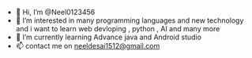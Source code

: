 - 👋 Hi, I’m @Neel0123456
- 👀 I’m interested in many programming languages and new technology and i want to learn web devloping , python , AI and many more
- 🌱 I’m currently learning Advance java and Android studio
- 📫 contact me on neeldesai1512@gmail.com

<!---
Neel0123456/Neel0123456 is a ✨ special ✨ repository because its `README.md` (this file) appears on your GitHub profile.
You can click the Preview link to take a look at your changes.
--->
